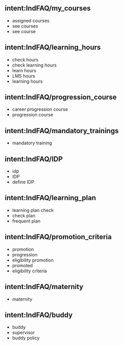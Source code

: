 ## intent:lndFAQ/my_courses
- assigned courses
- see courses
- see course

## intent:lndFAQ/learning_hours
- check hours
- check learning hours
- learn hours
- LMS hours
- learning hours

## intent:lndFAQ/progression_course
- career progression course
- progression course

## intent:lndFAQ/mandatory_trainings
- mandatory training

## intent:lndFAQ/IDP
- idp
- IDP
- define IDP

## intent:lndFAQ/learning_plan
- learning plan check
- check plan
- frequent plan

## intent:lndFAQ/promotion_criteria
- promotion
- progression
- eligibility promotion
- promoted
- eligibility criteria

## intent:lndFAQ/maternity
- maternity

## intent:lndFAQ/buddy
- buddy
- supervisor
- buddy policy